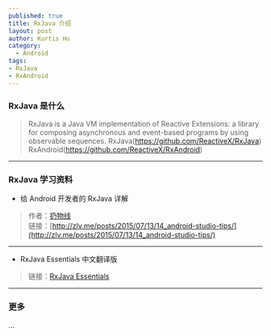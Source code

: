 ```yaml
--- 
published: true
title: RxJava 介绍
layout: post
author: Kurtis Hu
category: 
  - Android
tags: 
- RxJava
- RxAndroid
---
```


###  RxJava 是什么
> RxJava is a Java VM implementation of Reactive Extensions: a library for composing asynchronous and event-based programs by using observable sequences.
> RxJava(https://github.com/ReactiveX/RxJava)
> RxAndroid(https://github.com/ReactiveX/RxAndroid)  

---

###  RxJava 学习资料

* 给 Android 开发者的 RxJava 详解  

> 作者：[扔物线](https://github.com/rengwuxian)   
> 链接：[http://zlv.me/posts/2015/07/13/14_android-studio-tips/](http://zlv.me/posts/2015/07/13/14_android-studio-tips/)    

---

* RxJava Essentials 中文翻译版   
> 链接：[RxJava Essentials](http://rxjava.yuxingxin.com/)   

---

###  更多   
...

<br/>
